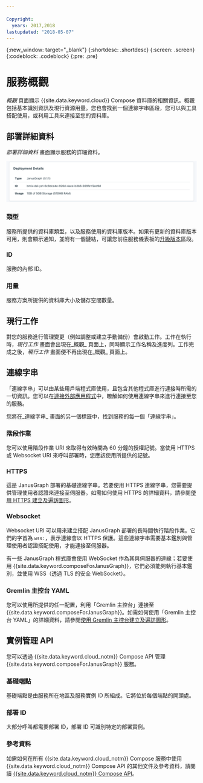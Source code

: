 ```yaml
---

Copyright:
  years: 2017,2018
lastupdated: "2018-05-07"
---
```


{:new_window: target="_blank"}
{:shortdesc: .shortdesc}
{:screen: .screen}
{:codeblock: .codeblock}
{:pre: .pre}

# 服務概觀

_概觀_ 頁面顯示 {{site.data.keyword.cloud}} Compose 資料庫的相關資訊。概觀包括基本識別資訊及現行資源用量。您也會找到一個連線字串區段，您可以與工具搭配使用，或利用工具來連接至您的資料庫。

## 部署詳細資料

_部署詳細資料_ 畫面顯示服務的詳細資料。

![部署詳細資料](./images/janusgraph-deployment-details.png "「部署詳細資料」畫面的視圖")

### 類型

服務所提供的資料庫類型，以及服務使用的資料庫版本。如果有更新的資料庫版本可用，則會顯示通知，並附有一個鏈結，可讓您前往服務儀表板的[升級版本](/docs/services/ComposeForJanusGraph/dashboard-settings.html#upgrade-version)區段。

### ID

服務的內部 ID。

### 用量

服務方案所提供的資料庫大小及儲存空間數量。

## 現行工作

對您的服務進行管理變更（例如調整或建立手動備份）會啟動工作。工作在執行時，_現行工作_ 畫面會出現在_概觀_ 頁面上，同時顯示工作名稱及進度列。工作完成之後，_現行工作_ 畫面便不再出現在_概觀_ 頁面上。

## 連線字串

「連線字串」可以由某些用戶端程式庫使用，且包含其他程式庫進行連接時所需的一切資訊。您可以在[連接外部應用程式](./connecting-external.html)中，瞭解如何使用連線字串來進行連接至您的服務。

您將在_連線字串_ 畫面的另一個標籤中，找到服務的每一個「連線字串」。

### 階段作業

您可以使用階段作業 URI 來取得有效時間為 60 分鐘的授權記號。當使用 HTTPS 或 Websocket URI 來呼叫部署時，您應該使用所提供的記號。

### HTTPS

這是 JanusGraph 部署的基礎連線字串。若要使用 HTTPS 連線字串，您需要提供管理使用者認證來連接至伺服器。如需如何使用 HTTPS 的詳細資料，請參閱[使用 HTTPS 建立及遍訪圖形](./tutorial-https.html)。

### Websocket

Websocket URI 可以用來建立搭配 JanusGraph 部署的長時間執行階段作業。它們的字首為 `wss:`，表示連線會以 HTTPS 保護。這些連線字串需要基本鑑別與管理使用者認證搭配使用，才能連接至伺服器。

有一些 JanusGraph 程式庫會使用 WebSocket 作為其與伺服器的連線；若要使用 {{site.data.keyword.composeForJanusGraph}}，它們必須能夠執行基本鑑別，並使用 WSS（透過 TLS 的安全 WebSocket）。

### Gremlin 主控台 YAML

您可以使用所提供的任一配置，利用「Gremlin 主控台」連接至 {{site.data.keyword.composeForJanusGraph}}。如需如何使用「Gremlin 主控台 YAML」的詳細資料，請參閱[使用 Gremlin 主控台建立及遍訪圖形](./tutorial-gremlin-console.html)。


## 實例管理 API

您可以透過 {{site.data.keyword.cloud_notm}} Compose API 管理 {{site.data.keyword.composeForJanusGraph}} 服務。

### 基礎端點

基礎端點是由服務所在地區及服務實例 ID 所組成。它將位於每個端點的開頭處。

### 部署 ID

大部分呼叫都需要部署 ID，部署 ID 可識別特定的部署實例。

### 參考資料

如需如何在所有 {{site.data.keyword.cloud_notm}} Compose 服務中使用 {{site.data.keyword.cloud_notm}} Compose API 的其他文件及參考資料，請閱讀 [{{site.data.keyword.cloud_notm}} Compose API](https://www.compose.com/articles/the-ibm-cloud-compose-api/)。
